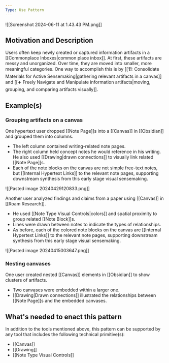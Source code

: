 ```yaml
---
Type: Use Pattern
---
```

![[Screenshot 2024-06-11 at 1.43.43 PM.png]]

## Motivation and Description

Users often keep newly created or captured information artifacts in a [[Commonplace Inboxes|common place inbox]]. At first, these artifacts are messy and unorganized. Over time, they are moved into smaller, more meaningful categories.  One way to accomplish this is by [[🏗️ Consolidate Materials for Active Sensemaking|gathering relevant artifacts in a canvas]] and [[✈️ Freely Navigate and Manipulate information artifacts|moving, grouping, and comparing artifacts visually]].

## Example(s)

### Grouping artifacts on a canvas

One hypertext user dropped [[Note Page]]s into a [[Canvas]] in [[Obsidian]] and grouped them into columns.
- The left column contained writing-related note pages.
- The right column held concept notes he would reference in his writing.  He also used [[Drawing|drawn connections]] to visually link related [[Note Page]]s.
- Each of the note blocks on the canvas are not simple free-text notes, but [[Internal Hypertext Links]] to the relevant note pages, supporting downstream synthesis from this early stage visual sensemaking.
    
![[Pasted image 20240429120833.png]]

Another user analyzed findings and claims from a paper using [[Canvas]] in [[Roam Research]].
- He used [[Note Type Visual Controls|colors]] and spatial proximity to group related [[Note Block]]s.
- Lines were drawn between notes to indicate the types of relationships.
- As before, each of the colored note blocks on the canvas are [[Internal Hypertext Links]] to the relevant note pages, supporting downstream synthesis from this early stage visual sensemaking.

![[Pasted image 20240415003647.png]]

### Nesting canvases
One user created nested [[Canvas]] elements in [[Obsidian]] to show clusters of artifacts.
- Two canvases were embedded within a larger one.
- [[Drawing|Drawn connections]] illustrated the relationships between [[Note Page]]s and the embedded canvases.
## What's needed to enact this pattern

In addition to the tools mentioned above, this pattern can be supported by any tool that includes the following technical primitive(s):
- [[Canvas]]
- [[Drawing]]
- [[Note Type Visual Controls]]
